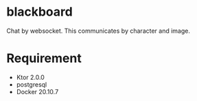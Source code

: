 # blackboard

Chat by websocket.
This communicates by character and image.

# Requirement

- Ktor 2.0.0
- postgresql
- Docker 20.10.7
